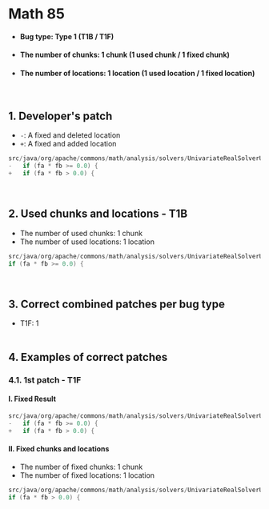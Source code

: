 # Math 85
* <h4>Bug type: Type 1 (T1B / T1F)</h4>
* <h4>The number of chunks: 1 chunk (1 used chunk / 1 fixed chunk)</h4>
* <h4>The number of locations: 1 location (1 used location / 1 fixed location)</h4>
<br>

## 1. Developer's patch
* `-`: A fixed and deleted location
* `+`: A fixed and added location
```java
src/java/org/apache/commons/math/analysis/solvers/UnivariateRealSolverUtils.java: 198
-   if (fa * fb >= 0.0) {
+   if (fa * fb > 0.0) {
```
<br>

## 2. Used chunks and locations - T1B
* The number of used chunks: 1 chunk
* The number of used locations: 1 location
```java
src/java/org/apache/commons/math/analysis/solvers/UnivariateRealSolverUtils.java: 198
if (fa * fb >= 0.0) {
```
<br>

## 3. Correct combined patches per bug type
* T1F: 1
<br><br>

## 4. Examples of correct patches
### 4.1. 1st patch - T1F
#### I. Fixed Result
```java
src/java/org/apache/commons/math/analysis/solvers/UnivariateRealSolverUtils.java: 198
-   if (fa * fb >= 0.0) {
+   if (fa * fb > 0.0) {
```

#### II. Fixed chunks and locations
* The number of fixed chunks: 1 chunk
* The number of fixed locations: 1 location
```java
src/java/org/apache/commons/math/analysis/solvers/UnivariateRealSolverUtils.java: 198
if (fa * fb > 0.0) {
```  
<br><br>